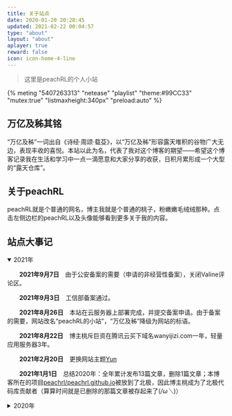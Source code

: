 ```yaml
---
title: 关于站点
date: 2020-01-20 20:28:45
updated: 2021-02-22 00:04:57
type: "about"
layout: "about"
aplayer: true
reward: false
icon: icon-home-4-line
---
```


<div class="success">

>这里是peachRL的个人小站

</div>

{% meting "5407263313" "netease" "playlist" "theme:#99CC33" "mutex:true" "listmaxheight:340px" "preload:auto" %}

##  万亿及秭其铭

“万亿及秭”一词出自《诗经·周颂·载芟》，以“万亿及秭”形容露天堆积的谷物广大无边，表现丰收的喜悦。本站以此为名，代表了我对这个博客的期望——希望这个博客记录我在生活和学习中一点一滴愿意和大家分享的收获，日积月累形成一个大型的“露天仓库”。

## 关于peachRL 

peachRL就是个普通的网名，博主我就是个普通的桃子，粉嫩嫩毛绒绒那种。点击左侧边栏的peachRL以及头像能够看到更多关于我的内容。

## 站点大事记

<details open>
<summary>2021年</summary>

&emsp;&emsp;**2021年9月7日**&emsp;由于公安备案的需要（申请的非经营性备案），关闭Valine评论区。

&emsp;&emsp;**2021年9月3日**&emsp;工信部备案通过。

&emsp;&emsp;**2021年8月26日**&emsp;本站在云服务器上部署完成，并提交备案申请。由于备案的需要，网站改名“peachRL的小站”，“万亿及秭”降级为网站的标语。

&emsp;&emsp;**2021年8月22日**&emsp;博主桃斥巨资在腾讯云买下域名wanyijizi.com一年，轻量应用服务器3年。

&emsp;&emsp;**2021年2月20日**&emsp;更换网站主题[Yun](https://github.com/YunYouJun/hexo-theme-yun)

&emsp;&emsp;**2021年1月1日**&emsp;总结2020年：全年累计发布13篇文章，删除1篇文章；本博客所在的项目[peachrl/peachrl.github.io](https://github.com/peachrl/peachrl.github.io)被放到了北极，因此博主桃成为了北极代码库贡献者（算算时间就是已删除的那篇文章被存起来了(*/ω＼*)）

</details>

<details>
<summary>2020年</summary>

&emsp;&emsp;**2020年4月6日**&emsp;发布新的第一篇文章《[在Deepin系统安装LAMMPS的记录(Makefile.ubuntu)](https://peachrl.github.io/2020/04/06/%E5%9C%A8Deepin%E7%B3%BB%E7%BB%9F%E5%AE%89%E8%A3%85LAMMPS%E7%9A%84Makefile.ubuntu/)》

&emsp;&emsp;**2020年4月5日**&emsp;网站改名“万亿及秭”，重新定位为技术博客；删除第一篇文章，更换网站主题[Icarus](https://blog.zhangruipeng.me/hexo-theme-icarus/uncategorized/icarus%E5%BF%AB%E9%80%9F%E4%B8%8A%E6%89%8B/)，将博客同步推送到[peachrl.gitee.io](https://peachrl.gitee.io/)

&emsp;&emsp;**2020年1月20日**&emsp;发布第一篇文章《某只桃一条迹线的起点》

&emsp;&emsp;**2020年1月19日**&emsp;建站，使用网站主题[Blinkfox](https://blinkfox.github.io/2018/09/28/qian-duan/hexo-bo-ke-zhu-ti-zhi-hexo-theme-matery-de-jie-shao/#toc-heading-24)，网站命名“一条迹线”，打算用这个网站记录生活

</details>

